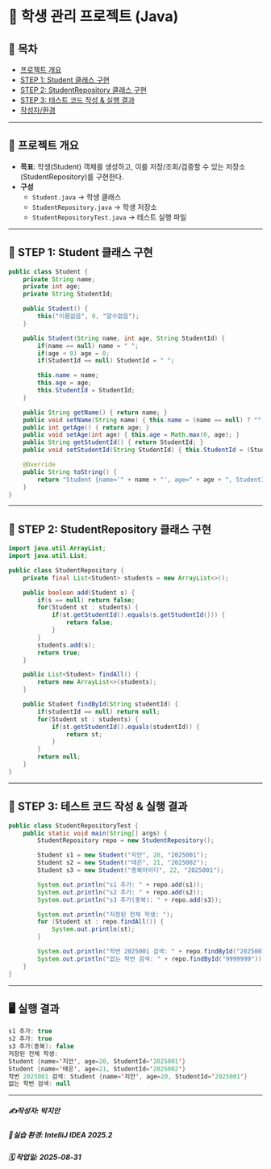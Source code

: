 # 📘 학생 관리 프로젝트 (Java)

## 📑 목차
- [프로젝트 개요](#-프로젝트-개요)  
- [STEP 1: Student 클래스 구현](#-step-1-student-클래스-구현)  
- [STEP 2: StudentRepository 클래스 구현](#-step-2-studentrepository-클래스-구현)  
- [STEP 3: 테스트 코드 작성 & 실행 결과](#-step-3-테스트-코드-작성--실행-결과)  
- [작성자/환경](#-작성자환경)  

---

## 📑 프로젝트 개요
- **목표**: 학생(Student) 객체를 생성하고, 이를 저장/조회/검증할 수 있는 저장소(StudentRepository)를 구현한다.  
- **구성**  
  - `Student.java` → 학생 클래스  
  - `StudentRepository.java` → 학생 저장소  
  - `StudentRepositoryTest.java` → 테스트 실행 파일  

---

## 🔹 STEP 1: Student 클래스 구현
```java
public class Student {
    private String name;
    private int age;
    private String StudentId;

    public Student() {
        this("이름없음", 0, "알수없음");
    }

    public Student(String name, int age, String StudentId) {
        if(name == null) name = " ";
        if(age < 0) age = 0;
        if(StudentId == null) StudentId = " ";

        this.name = name;
        this.age = age;
        this.StudentId = StudentId;
    }

    public String getName() { return name; }
    public void setName(String name) { this.name = (name == null) ? "" : name; }
    public int getAge() { return age; }
    public void setAge(int age) { this.age = Math.max(0, age); }
    public String getStudentId() { return StudentId; }
    public void setStudentId(String StudentId) { this.StudentId = (StudentId == null) ? "" : StudentId; }

    @Override
    public String toString() {
        return "Student {name='" + name + "', age=" + age + ", StudentId='" + StudentId + "'}";
    }
}
```

---

## 🔹 STEP 2: StudentRepository 클래스 구현
```java
import java.util.ArrayList;
import java.util.List;

public class StudentRepository {
    private final List<Student> students = new ArrayList<>();

    public boolean add(Student s) {
        if(s == null) return false;
        for(Student st : students) {
            if(st.getStudentId().equals(s.getStudentId())) {
                return false;
            }
        }
        students.add(s);
        return true;
    }

    public List<Student> findAll() {
        return new ArrayList<>(students);
    }

    public Student findById(String studentId) {
        if(studentId == null) return null;
        for(Student st : students) {
            if(st.getStudentId().equals(studentId)) {
                return st;
            }
        }
        return null;
    }
}
```

---

## 🔹 STEP 3: 테스트 코드 작성 & 실행 결과
```java
public class StudentRepositoryTest {
    public static void main(String[] args) {
        StudentRepository repo = new StudentRepository();

        Student s1 = new Student("지안", 20, "2025001");
        Student s2 = new Student("태은", 21, "2025002");
        Student s3 = new Student("중복아이디", 22, "2025001");

        System.out.println("s1 추가: " + repo.add(s1));
        System.out.println("s2 추가: " + repo.add(s2));
        System.out.println("s3 추가(중복): " + repo.add(s3));

        System.out.println("저장된 전체 학생: ");
        for (Student st : repo.findAll()) {
            System.out.println(st);
        }

        System.out.println("학번 2025001 검색: " + repo.findById("2025001"));
        System.out.println("없는 학번 검색: " + repo.findById("9999999"));
    }
}
```

---

## 🖥️ 실행 결과
```java
s1 추가: true
s2 추가: true
s3 추가(중복): false
저장된 전체 학생: 
Student {name='지안', age=20, StudentId='2025001'}
Student {name='태은', age=21, StudentId='2025002'}
학번 2025001 검색: Student {name='지안', age=20, StudentId='2025001'}
없는 학번 검색: null
```

---

##### ✍️작성자: 박지안
##### 🐧실습 환경: IntelliJ IDEA 2025.2
##### 🗓️ 작업일: 2025-08-31

